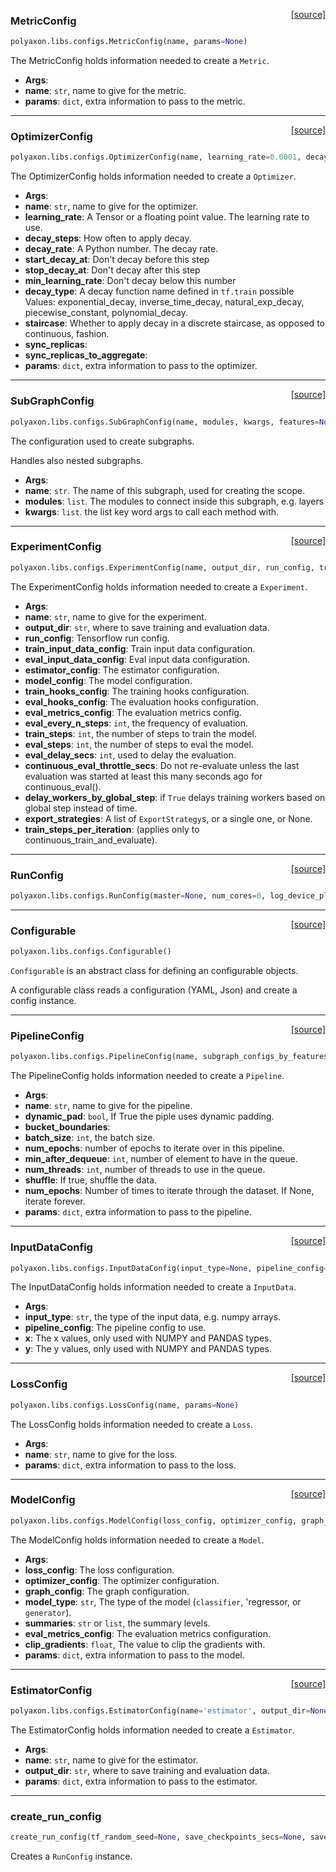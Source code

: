 <span style="float:right;">[[source]](https://github.com/polyaxon/polyaxon/blob/master/polyaxon/libs/configs.py#L203)</span>
### MetricConfig

```python
polyaxon.libs.configs.MetricConfig(name, params=None)
```

The MetricConfig holds information needed to create a `Metric`.

- __Args__:
- __name__: `str`, name to give for the metric.
- __params__: `dict`, extra information to pass to the metric.

----

<span style="float:right;">[[source]](https://github.com/polyaxon/polyaxon/blob/master/polyaxon/libs/configs.py#L215)</span>
### OptimizerConfig

```python
polyaxon.libs.configs.OptimizerConfig(name, learning_rate=0.0001, decay_type='', decay_steps=100, decay_rate=0.99, start_decay_at=0, stop_decay_at=2147483647, min_learning_rate=1e-12, staircase=False, sync_replicas=0, sync_replicas_to_aggregate=0, params=None)
```

The OptimizerConfig holds information needed to create a `Optimizer`.

- __Args__:
- __name__: `str`, name to give for the optimizer.
- __learning_rate__: A Tensor or a floating point value. The learning rate to use.
- __decay_steps__: How often to apply decay.
- __decay_rate__: A Python number. The decay rate.
- __start_decay_at__: Don't decay before this step
- __stop_decay_at__: Don't decay after this step
- __min_learning_rate__: Don't decay below this number
- __decay_type__: A decay function name defined in `tf.train`
	possible Values: exponential_decay, inverse_time_decay, natural_exp_decay,
		 piecewise_constant, polynomial_decay.
- __staircase__: Whether to apply decay in a discrete staircase,
	as opposed to continuous, fashion.
- __sync_replicas__:
- __sync_replicas_to_aggregate__:
- __params__: `dict`, extra information to pass to the optimizer.

----

<span style="float:right;">[[source]](https://github.com/polyaxon/polyaxon/blob/master/polyaxon/libs/configs.py#L253)</span>
### SubGraphConfig

```python
polyaxon.libs.configs.SubGraphConfig(name, modules, kwargs, features=None)
```

The configuration used to create subgraphs.

Handles also nested subgraphs.

- __Args__:
- __name__: `str`. The name of this subgraph, used for creating the scope.
- __modules__: `list`.  The modules to connect inside this subgraph, e.g. layers
- __kwargs__: `list`. the list key word args to call each method with.

----

<span style="float:right;">[[source]](https://github.com/polyaxon/polyaxon/blob/master/polyaxon/libs/configs.py#L362)</span>
### ExperimentConfig

```python
polyaxon.libs.configs.ExperimentConfig(name, output_dir, run_config, train_input_data_config, eval_input_data_config, estimator_config, model_config, train_hooks_config=None, eval_hooks_config=None, eval_metrics_config=None, eval_every_n_steps=1000, train_steps=10000, eval_steps=100, eval_delay_secs=0, continuous_eval_throttle_secs=60, delay_workers_by_global_step=False, export_strategies=None, train_steps_per_iteration=1000)
```

The ExperimentConfig holds information needed to create a `Experiment`.

- __Args__:
- __name__: `str`, name to give for the experiment.
- __output_dir__: `str`, where to save training and evaluation data.
- __run_config__: Tensorflow run config.
- __train_input_data_config__: Train input data configuration.
- __eval_input_data_config__: Eval input data configuration.
- __estimator_config__: The estimator configuration.
- __model_config__: The model configuration.
- __train_hooks_config__: The training hooks configuration.
- __eval_hooks_config__: The evaluation hooks configuration.
- __eval_metrics_config__: The evaluation metrics config.
- __eval_every_n_steps__: `int`, the frequency of evaluation.
- __train_steps__: `int`, the number of steps to train the model.
- __eval_steps__: `int`, the number of steps to eval the model.
- __eval_delay_secs__: `int`, used to delay the evaluation.
- __continuous_eval_throttle_secs__: Do not re-evaluate unless the last evaluation
	was started at least this many seconds ago for continuous_eval().
- __delay_workers_by_global_step__: if `True` delays training workers based on global step
	instead of time.
- __export_strategies__: A list of `ExportStrategy`s, or a single one, or None.
- __train_steps_per_iteration__: (applies only to continuous_train_and_evaluate).

----

<span style="float:right;">[[source]](https://github.com/polyaxon/polyaxon/blob/master/polyaxon/libs/configs.py#L20)</span>
### RunConfig

```python
polyaxon.libs.configs.RunConfig(master=None, num_cores=0, log_device_placement=False, gpu_memory_fraction=1.0, tf_random_seed=None, save_summary_steps=100, save_checkpoints_secs=600, save_checkpoints_steps=None, keep_checkpoint_max=5, keep_checkpoint_every_n_hours=10000, evaluation_master='', model_dir=None)
```

----

<span style="float:right;">[[source]](https://github.com/polyaxon/polyaxon/blob/master/polyaxon/libs/configs.py#L67)</span>
### Configurable

```python
polyaxon.libs.configs.Configurable()
```

`Configurable` is an abstract class for defining an configurable objects.

A configurable class reads a configuration (YAML, Json) and create a config instance.

----

<span style="float:right;">[[source]](https://github.com/polyaxon/polyaxon/blob/master/polyaxon/libs/configs.py#L114)</span>
### PipelineConfig

```python
polyaxon.libs.configs.PipelineConfig(name, subgraph_configs_by_features=None, dynamic_pad=True, bucket_boundaries=False, batch_size=64, num_epochs=4, min_after_dequeue=5000, num_threads=3, shuffle=False, allow_smaller_final_batch=True, params=None)
```

The PipelineConfig holds information needed to create a `Pipeline`.

- __Args__:
- __name__: `str`, name to give for the pipeline.
- __dynamic_pad__: `bool`, If True the piple uses dynamic padding.
- __bucket_boundaries__:
- __batch_size__: `int`, the batch size.
- __num_epochs__: number of epochs to iterate over in this pipeline.
- __min_after_dequeue__: `int`, number of element to have in the queue.
- __num_threads__: `int`, number of threads to use in the queue.
- __shuffle__: If true, shuffle the data.
- __num_epochs__: Number of times to iterate through the dataset. If None, iterate forever.
- __params__: `dict`, extra information to pass to the pipeline.

----

<span style="float:right;">[[source]](https://github.com/polyaxon/polyaxon/blob/master/polyaxon/libs/configs.py#L164)</span>
### InputDataConfig

```python
polyaxon.libs.configs.InputDataConfig(input_type=None, pipeline_config=None, x=None, y=None)
```

The InputDataConfig holds information needed to create a `InputData`.

- __Args__:
- __input_type__: `str`, the type of the input data, e.g. numpy arrays.
- __pipeline_config__: The pipeline config to use.
- __x__: The x values, only used with NUMPY and PANDAS types.
- __y__: The y values, only used with NUMPY and PANDAS types.

----

<span style="float:right;">[[source]](https://github.com/polyaxon/polyaxon/blob/master/polyaxon/libs/configs.py#L191)</span>
### LossConfig

```python
polyaxon.libs.configs.LossConfig(name, params=None)
```

The LossConfig holds information needed to create a `Loss`.

- __Args__:
- __name__: `str`, name to give for the loss.
- __params__: `dict`, extra information to pass to the loss.

----

<span style="float:right;">[[source]](https://github.com/polyaxon/polyaxon/blob/master/polyaxon/libs/configs.py#L293)</span>
### ModelConfig

```python
polyaxon.libs.configs.ModelConfig(loss_config, optimizer_config, graph_config=None, model_type=None, summaries='all', name='base_model', eval_metrics_config=None, clip_gradients=5.0, params=None)
```

The ModelConfig holds information needed to create a `Model`.

- __Args__:
- __loss_config__: The loss configuration.
- __optimizer_config__: The optimizer configuration.
- __graph_config__: The graph configuration.
- __model_type__: `str`, The type of the model (`classifier`, 'regressor, or `generator`).
- __summaries__: `str` or `list`, the summary levels.
- __eval_metrics_config__: The evaluation metrics configuration.
- __clip_gradients__: `float`, The value to clip the gradients with.
- __params__: `dict`, extra information to pass to the model.

----

<span style="float:right;">[[source]](https://github.com/polyaxon/polyaxon/blob/master/polyaxon/libs/configs.py#L332)</span>
### EstimatorConfig

```python
polyaxon.libs.configs.EstimatorConfig(name='estimator', output_dir=None, params=None)
```

The EstimatorConfig holds information needed to create a `Estimator`.

- __Args__:
- __name__: `str`, name to give for the estimator.
- __output_dir__: `str`, where to save training and evaluation data.
- __params__: `dict`, extra information to pass to the estimator.

----

### create_run_config


```python
create_run_config(tf_random_seed=None, save_checkpoints_secs=None, save_checkpoints_steps=600, keep_checkpoint_max=5, keep_checkpoint_every_n_hours=4, gpu_memory_fraction=1.0, gpu_allow_growth=False, log_device_placement=False)
```


Creates a `RunConfig` instance.